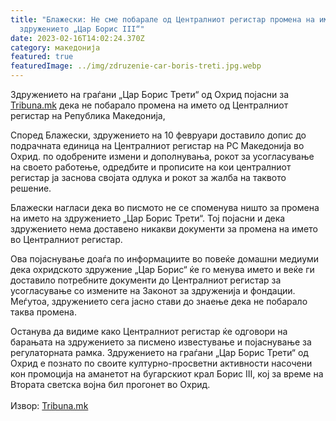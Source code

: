 ```yaml
---
title: "Блажески: Не сме побарале од Централниот регистар промена на името на
  здружението „Цар Борис III“"
date: 2023-02-16T14:02:24.370Z
category: македонија
featured: true
featuredImage: ../img/zdruzenie-car-boris-treti.jpg.webp
---
```


Здружението на граѓани „Цар Борис Трети“ од Охрид појасни за [Tribuna.mk](https://tribuna.mk/blazhevski-ne-sme-pobarale-od-centralniot-registar-promena-na-imeto-na-zdruzhenieto-car-boris-iii/) дека не побарало промена на името од Централниот регистар на Република Македонија,

Според Блажески, здружението на 10 февруари доставило допис до подрачната единица на Централниот регистар на РС Македонија во Охрид. по одобрените измени и дополнувања, рокот за усогласување на своето работење, одредбите и прописите на кои централниот регистар ја заснова својата одлука и рокот за жалба на таквото решение.

Блажески нагласи дека во писмото не се споменува ништо за промена на името на здружението „Цар Борис Трети“. Тој појасни и дека здружението нема доставено никакви документи за промена на името во Централниот регистар.

Ова појаснување доаѓа по информациите во повеќе домашни медиуми дека охридското здружение „Цар Борис“ ќе го менува името и веќе ги доставило потребните документи до Централниот регистар за усогласување со измените на Законот за здруженија и фондации. Меѓутоа, здружението сега јасно стави до знаење дека не побарало таква промена.

Останува да видиме како Централниот регистар ќе одговори на барањата на здружението за писмено известување и појаснување за регулаторната рамка. Здружението на граѓани „Цар Борис Трети“ од Охрид е познато по своите културно-просветни активности насочени кон промоција на аманетот на бугарскиот крал Борис III, кој за време на Втората светска војна бил прогонет во Охрид.\
\
Извор: [Tribuna.mk](https://tribuna.mk/blazhevski-ne-sme-pobarale-od-centralniot-registar-promena-na-imeto-na-zdruzhenieto-car-boris-iii/)
